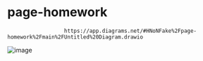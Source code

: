 # page-homework
                      https://app.diagrams.net/#HNoNFake%2Fpage-homework%2Fmain%2FUntitled%20Diagram.drawio




   ![image](https://user-images.githubusercontent.com/86575196/198232873-576f6f73-0a71-4da6-bf17-3f8523985f8e.png)

